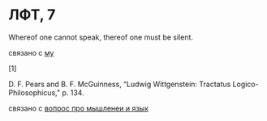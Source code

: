 # ЛФТ, 7
Whereof one cannot speak, thereof one must be silent.

связано с [му](%D0%BC%D1%83)

\[1\]

D. F. Pears and B. F. McGuinness, “Ludwig Wittgenstein: Tractatus Logico-Philosophicus,” p. 134.

связано с [вопрос про мышленеи и язык](%D0%B2%D0%BE%D0%BF%D1%80%D0%BE%D1%81%20%D0%BF%D1%80%D0%BE%20%D0%BC%D1%8B%D1%88%D0%BB%D0%B5%D0%BD%D0%B8%D0%B5%20%D0%B8%20%D1%8F%D0%B7%D1%8B%D0%BA)